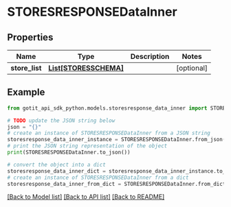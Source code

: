 # STORESRESPONSEDataInner


## Properties

Name | Type | Description | Notes
------------ | ------------- | ------------- | -------------
**store_list** | [**List[STORESSCHEMA]**](STORESSCHEMA.md) |  | [optional] 

## Example

```python
from gotit_api_sdk_python.models.storesresponse_data_inner import STORESRESPONSEDataInner

# TODO update the JSON string below
json = "{}"
# create an instance of STORESRESPONSEDataInner from a JSON string
storesresponse_data_inner_instance = STORESRESPONSEDataInner.from_json(json)
# print the JSON string representation of the object
print(STORESRESPONSEDataInner.to_json())

# convert the object into a dict
storesresponse_data_inner_dict = storesresponse_data_inner_instance.to_dict()
# create an instance of STORESRESPONSEDataInner from a dict
storesresponse_data_inner_from_dict = STORESRESPONSEDataInner.from_dict(storesresponse_data_inner_dict)
```
[[Back to Model list]](../README.md#documentation-for-models) [[Back to API list]](../README.md#documentation-for-api-endpoints) [[Back to README]](../README.md)


